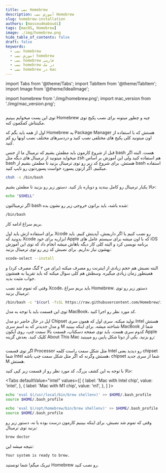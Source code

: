 ```yaml
---
title: نصب Homebrew
description: آموزش نصب Homebrew
slug: homebrew-installation
authors: [massoudmaboudi]
tags: [macOS, Homebrew]
image: ./img/homebrew.png
hide_table_of_contents: false
draft: false
keywords: 
  - نصب homebrew
  - اموزش نصب homebrew
  - نصب homebrew فارسی
  - نصب homebrew در مک
  - نصب homebrew در mac
---
```

import Tabs from '@theme/Tabs';
import TabItem from '@theme/TabItem';
import Image from '@theme/IdealImage';

import homebrew from './img/homebrew.png';
import mac_version from './img/mac_version.png';

<div className="padding-vert--md">
  <Image img={homebrew}/>
</div>

توی این پست میخوایم ببینیم Homebrew چیه و چطور میتونه برای نصب پکیج توی مکینتاش کمکمون کنه.

<!--truncate-->

اول از همه باید بگم که Homebrew یه Package Manager هستش که با استفاده از اون میتونید کلی پکیج های مختلفی نصب کنید و دردسر‌های مختلف نصب اونها رو کم کنید.

قبل از شروع کارمون باید مطمئن بشیم که ترمینال ما از جنس bash هست. البته اگر میخواید میتونید از ترمینال های دیگه مثل zsh هم استفاده کنید ولی این آموزش بر اساس bash هستش. برای شروع کد زیر رو توی ترمینال بزنید تا مطمئن بشیم از bash استفاده میکنیم. اگر ازتون پسورد خواست پسوردتون رو تایپ کنید.

```bash title="Terminal"
chsh -s /bin/bash
```

حالا یکبار ترمینال رو کامل ببندید و دوباره باز کنید. دستور زیر رو بزنید تا مطمئن بشیم:

```bash title="Terminal"
echo "$SHELL"
```

اگر ترمینالتون bash شده باشه، باید براتون خروجی زیر رو نشون بده:

```bash title="Terminal"
/bin/bash
```

بریم سراغ ادامه کار.

برای استفاده ازش باید اول Xcode رو نصب کنیم یا اگر داریمش، آپدیتش کنیم. باید بدونید که Xcode ابزاریه برای خود Apple که با اون میشه برای سیستم عامل های iOS برنامه نویسی کرد و البته کلی کار دیگه باهاش میشه انجام داد که توی این آموزش بهشون نیاز نداریم. برای نصبش کد زیر رو توی ترمینال بزنید:

```bash title="Terminal"
xcode-select --install
```

البته نصبش هم حجم زیادی از اینترنت رو مصرف میکنه (برای من ۲ گیگ مصرف کرد) و همینطور زمان زیادی میگیره. وسطش هم کلی سوال میکنه که باید تقریبا به همشون جواب مثبت بدید.

وقتی که تموم شد نصب Xcode، باید بریم سراغ Homebrew. دستور زیر رو توی ترمینال بزنید:

```bash  title="Terminal"
/bin/bash -c "$(curl -fsSL https://raw.githubusercontent.com/Homebrew/install/HEAD/install.sh)"
```

توی این قسمت باید با توجه به مدل MacBook، کد مورد نظر رو اجرا کنید.

اپل در حال حاضر دو مدل Chipset تولید میکنه. سری اول که همون سری Intel هستش و مدل جدیدتر که به اسم سری M شناخته میشه. برای اینکه ببینید MacBook شما از کدوم سری هست، باید توی صفحه دسکتاپ، قسمت بالا سمت چپ، روی آیکون Apple کلیک کنید. بعدش گزینه About This Mac رو بزنید. یکی از دوتا شکل پایین رو میبینید:

<div className="padding-vert--md">
  <Image img={mac_version}/>
</div>

اگر توی قسمت Processor مثل شکل سمت راست کلمه Intel رو دیدید یعنی chipset شما Intel هستش وگرنه که اگر مثل شکل سمت چپ باشه، chipset شما از سری جدید M هستش.

حالا با توجه به این کشف بزرگ، کد مورد نظر رو از قسمت زیر کپی کنید:

<Tabs
  defaultValue="intel"
  values={[
    { label: 'Mac with Intel chip', value: 'intel', },
    { label: 'Mac with M1 chip', value: 'm1', },
  ]
}>

<TabItem value="intel">

```bash title="Terminal"
echo 'eval $(/usr/local/bin/brew shellenv)' >> $HOME/.bash_profile
source $HOME/.bash_profile
```

</TabItem>
<TabItem value="m1">

```bash title="Terminal"
echo 'eval $(/opt/homebrew/bin/brew shellenv)' >> $HOME/.bash_profile
source $HOME/.bash_profile
```

</TabItem>
</Tabs>

وقتی که تموم شد نصبش، برای اینکه ببینیم کارمون درست بوده یا نه، دستور زیر رو بزنید توی ترمینال:

```bash  title="Terminal"
brew doctor
```

نتیجه میشه این:

```bash  title="Terminal"
Your system is ready to brew.
```

تبریک میگم!‌ شما تونستید Homebrew رو نصب کنید.
